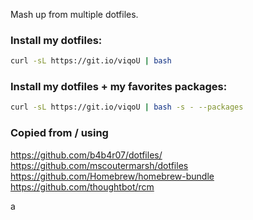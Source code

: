 Mash up from multiple dotfiles.   


### Install my dotfiles:
```bash
curl -sL https://git.io/viqoU | bash
```

### Install my dotfiles + my favorites packages:
```bash
curl -sL https://git.io/viqoU | bash -s - --packages
```

### Copied from / using
https://github.com/b4b4r07/dotfiles/  
https://github.com/mscoutermarsh/dotfiles  
https://github.com/Homebrew/homebrew-bundle
https://github.com/thoughtbot/rcm


a
